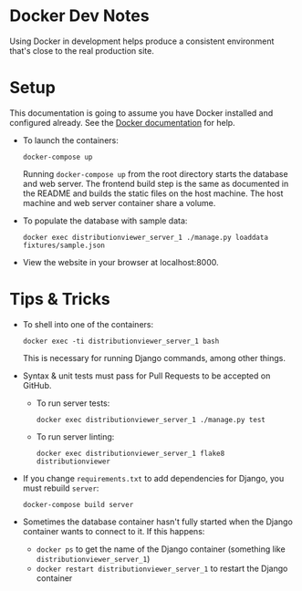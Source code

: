 Docker Dev Notes
================

Using Docker in development helps produce a consistent environment that's close
to the real production site.

Setup
=====

This documentation is going to assume you have Docker installed and configured
already. See the [Docker documentation][docker-docs] for help.

[docker-docs]: https://docs.docker.com/

* To launch the containers:

  `docker-compose up`

  Running `docker-compose up` from the root directory starts the database and
  web server. The frontend build step is the same as documented in the README
  and builds the static files on the host machine. The host machine and web
  server container share a volume.

* To populate the database with sample data:

  `docker exec distributionviewer_server_1 ./manage.py loaddata fixtures/sample.json`

* View the website in your browser at localhost:8000.

Tips & Tricks
=============

* To shell into one of the containers:

  `docker exec -ti distributionviewer_server_1 bash`

  This is necessary for running Django commands, among other things.

* Syntax & unit tests must pass for Pull Requests to be accepted on GitHub.

    * To run server tests:

      `docker exec distributionviewer_server_1 ./manage.py test`

    * To run server linting:

      `docker exec distributionviewer_server_1 flake8 distributionviewer`

* If you change `requirements.txt` to add dependencies for Django, you must rebuild `server`:

  `docker-compose build server`

* Sometimes the database container hasn't fully started when the Django container wants to connect to it. If this happens:

  * `docker ps` to get the name of the Django container (something like `distributionviewer_server_1`)
  * `docker restart distributionviewer_server_1` to restart the Django container
